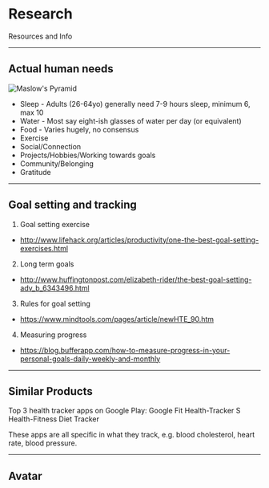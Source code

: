 # Research
Resources and Info

----
## Actual human needs

![Maslow's Pyramid](https://media.licdn.com/mpr/mpr/shrinknp_800_800/p/3/005/0ab/1d1/0bddb88.jpg)

* Sleep - Adults (26-64yo) generally need 7-9 hours sleep, minimum 6, max 10 
* Water - Most say eight-ish glasses of water per day (or equivalent)
* Food - Varies hugely, no consensus
* Exercise
* Social/Connection
* Projects/Hobbies/Working towards goals
* Community/Belonging
* Gratitude

----
## Goal setting and tracking

1. Goal setting exercise
  * http://www.lifehack.org/articles/productivity/one-the-best-goal-setting-exercises.html
2. Long term goals
  * http://www.huffingtonpost.com/elizabeth-rider/the-best-goal-setting-adv_b_6343496.html
3. Rules for goal setting
  * https://www.mindtools.com/pages/article/newHTE_90.htm
4. Measuring progress
  * https://blog.bufferapp.com/how-to-measure-progress-in-your-personal-goals-daily-weekly-and-monthly

----
## Similar Products


Top 3 health tracker apps on Google Play:
Google Fit
Health-Tracker
S Health-Fitness Diet Tracker

These apps are all specific in what they track, e.g. blood cholesterol, heart
rate, blood pressure.


----
## Avatar

